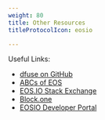 ```yaml
---
weight: 80
title: Other Resources
titleProtocolIcon: eosio

---
```


Useful Links:

<ul>
    <li><a href="https://github.com/dfuse-io" target="_blank" class="external-link">dfuse on GitHub</a></li>
    <li><a href="https://www.eoscanada.com/en/abc-eos" target="_blank" class="external-link">ABCs of EOS</a></li>
    <li><a href="https://eosio.stackexchange.com/" target="_blank" class="external-link">EOS.IO Stack Exchange</a></li>
    <li><a href="https://block.one/" target="_blank" class="external-link">Block.one</a></li>
    <li><a href="https://developers.eos.io/" target="_blank" class="external-link">EOSIO Developer Portal</a></li>
</ul>
